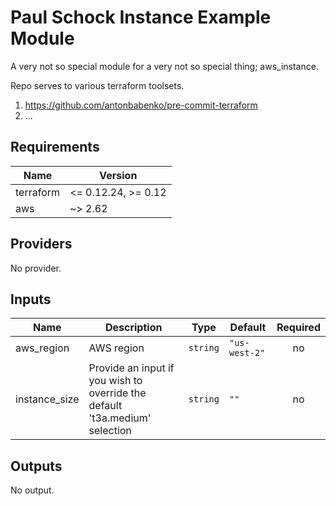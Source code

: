 # Paul Schock Instance Example Module

A very not so special module for a very not so special thing; aws_instance. 

Repo serves to various terraform toolsets.

1. https://github.com/antonbabenko/pre-commit-terraform
1. ...

<!-- BEGINNING OF PRE-COMMIT-TERRAFORM DOCS HOOK -->
## Requirements

| Name | Version |
|------|---------|
| terraform | <= 0.12.24, >= 0.12 |
| aws | ~> 2.62 |

## Providers

No provider.

## Inputs

| Name | Description | Type | Default | Required |
|------|-------------|------|---------|:--------:|
| aws\_region | AWS region | `string` | `"us-west-2"` | no |
| instance\_size | Provide an input if you wish to override the default 't3a.medium' selection | `string` | `""` | no |

## Outputs

No output.

<!-- END OF PRE-COMMIT-TERRAFORM DOCS HOOK -->